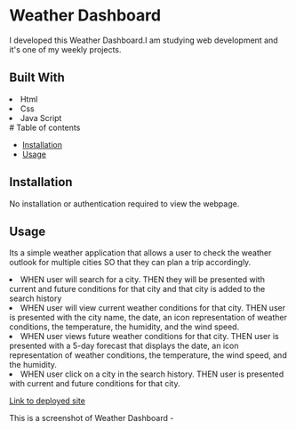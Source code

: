 # Weather Dashboard 
I developed this Weather Dashboard.I am studying web development and it's one of my weekly projects.
## Built With
<li>Html</li>
<li>Css</li>
<li>Java Script</li>
# Table of contents


  - [Installation](#installation)
  - [Usage](#usage)

  ## Installation
No installation or authentication required to view the webpage.
## Usage
Its a simple weather application that allows a user to check the weather outlook for multiple cities
SO that they can plan a trip accordingly.

<li>WHEN user will search for a city.
THEN they will be presented with current and future conditions for that city and that city is added to the search history</li>
<li>WHEN user will view current weather conditions for that city.
THEN user is presented with the city name, the date, an icon representation of weather conditions, the temperature, the humidity, and the wind speed.</li>
<li>WHEN user views future weather conditions for that city.
THEN user is presented with a 5-day forecast that displays the date, an icon representation of weather conditions, the temperature, the wind speed, and the humidity.</li>
<li>WHEN user click on a city in the search history.
THEN user is presented with current and future conditions for that city.</li>



[Link to deployed site]()

This is a screenshot of Weather Dashboard  -
